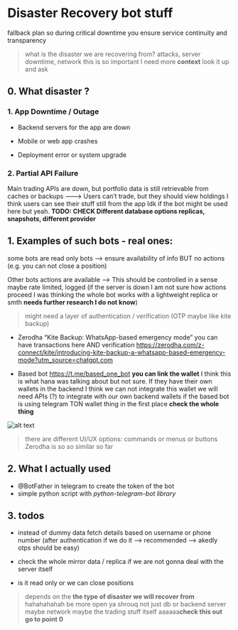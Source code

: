 # Disaster Recovery bot stuff

fallback plan so during critical downtime you ensure service continuity and transparency

> what is the disaster we are recovering from? attacks, server downtime, network this is so important I need more **context** look it up and ask

## 0. What disaster ?

### 1. App Downtime / Outage

- Backend servers for the app are down

- Mobile or web app crashes

- Deployment error or system upgrade

### 2. Partial API Failure

Main trading APIs are down, but portfolio data is still retrievable from caches or backups ---> Users can’t trade, but they should view holdings I think users can see their stuff still from the app Idk if the bot might be used here but yeah.
**TODO: CHECK Different database options replicas, snapshots, different provider**

## 1. Examples of such bots - real ones:

some bots are read only bots --> ensure availability of info BUT no actions (e.g. you can not close a position)

Other bots actions are available --> This should be controlled in a sense maybe rate limited, logged (if the server is down I am not sure how actions proceed I was thinking the whole bot works with a lightweight replica or smth **needs further research I do not know**)

> might need a layer of authentication / verification (OTP maybe like kite backup)

- Zerodha “Kite Backup: WhatsApp-based emergency mode” you can have transactions here AND verification https://zerodha.com/z-connect/kite/introducing-kite-backup-a-whatsapp-based-emergency-mode?utm_source=chatgpt.com

- Based bot
  https://t.me/based_one_bot
  **you can link the wallet** I think this is what hana was talking about but not sure. If they have their own wallets in the backend I think we can not integrate this wallet we will need APIs (?) to integrate with our own backend wallets if the based bot is using telegram TON wallet thing in the first place **check the whole thing**

![alt text](image.avif)

> there are different UI/UX options: commands or menus or buttons Zerodha is so so similar so far

## 2. What I actually used

- @BotFather in telegram to create the token of the bot
- simple python script with _python-telegram-bot library_

## 3. todos

- instead of dummy data fetch details based on username or phone number (after authentication if we do it --> recommended --> akedly otps should be easy)

- check the whole mirror data / replica if we are not gonna deal with the server itself

- is it read only or we can close positions

> depends on the **the type of disaster we will recover from** hahahahahah be more open ya shrouq not just db or backend server maybe network maybe the trading stuff itself aaaaaa**check this out go to point 0**
